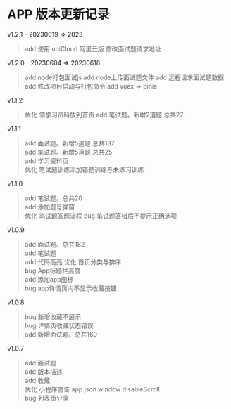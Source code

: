 # APP 版本更新记录

v1.2.1 - 20230619 => 2023
> add 使用 uniCloud 阿里云版
> 修改面试题请求地址

v1.2.0 - 20230604 => 20230618
> add node打包面试js 
> add node上传面试题文件
> add 远程请求面试题数据
> add 修改项目启动与打包命令
> add vuex => pinia

v1.1.2
> 优化 领学习资料放到首页
> add 笔试题。新增2道题 总共27   

v1.1.1
> add 面试题。新增5道题 总共187   
> add 笔试题。新增5道题 总共25   
> add 学习资料页   
> 优化 笔试题训练添加错题训练与未练习训练  

v1.1.0
> add 笔试题。总共20   
> add 添加题号弹窗   
> 优化 笔试题答题流程
> bug 笔试题答错后不提示正确选项  

v1.0.9
> add 面试题。总共182   
> add 笔试题   
> add 代码高亮
> 优化 首页分类与排序   
> bug App标题栏高度   
> add 添加app图标   
> bug app详情页内不显示收藏按钮

v1.0.8
> bug 新增收藏不展示   
> bug 详情页收藏状态错误   
> add 新增面试题。总共160

v1.0.7
> add 面试题   
> add 版本描述   
> add 收藏   
> 优化 小程序警告 app.json window disableScroll   
> bug 列表页分享   